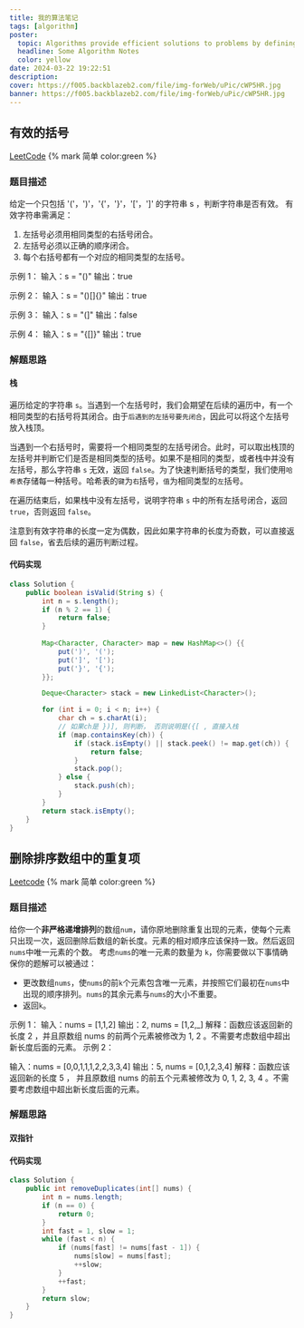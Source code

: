 ```yaml
---
title: 我的算法笔记
tags: [algorithm]
poster:
  topic: Algorithms provide efficient solutions to problems by defining step-by-step procedures.
  headline: Some Algorithm Notes
  color: yellow
date: 2024-03-22 19:22:51
description:
cover: https://f005.backblazeb2.com/file/img-forWeb/uPic/cWP5HR.jpg
banner: https://f005.backblazeb2.com/file/img-forWeb/uPic/cWP5HR.jpg
---
```


## 有效的括号

[LeetCode](https://leetcode.cn/problems/valid-parentheses/description/) {% mark 简单 color:green %}

### 题目描述
给定一个只包括 '('，')'，'{'，'}'，'['，']' 的字符串 s ，判断字符串是否有效。
有效字符串需满足：
1. 左括号必须用相同类型的右括号闭合。
2. 左括号必须以正确的顺序闭合。
3. 每个右括号都有一个对应的相同类型的左括号。

示例 1：
输入：s = "()"
输出：true

示例 2：
输入：s = "()[]{}"
输出：true

示例 3：
输入：s = "(]"
输出：false

示例 4：
输入：s = "{[]}"
输出：true

### 解题思路
#### **栈** 
遍历给定的字符串 `s`。当遇到一个左括号时，我们会期望在后续的遍历中，有一个相同类型的右括号将其闭合。由于`后遇到的左括号要先闭合`，因此可以将这个左括号放入栈顶。

当遇到一个右括号时，需要将一个相同类型的左括号闭合。此时，可以取出栈顶的左括号并判断它们是否是相同类型的括号。如果不是相同的类型，或者栈中并没有左括号，那么字符串 `s` 无效，返回 `false`。为了快速判断括号的类型，我们使用`哈希表`存储每一种括号。哈希表的`键`为`右`括号，`值`为相同类型的`左`括号。

在遍历结束后，如果栈中没有左括号，说明字符串 `s` 中的所有左括号闭合，返回 `true`，否则返回 `false`。

注意到有效字符串的长度一定为偶数，因此如果字符串的长度为奇数，可以直接返回 `false`，省去后续的遍历判断过程。

#### 代码实现

```Java
class Solution {
    public boolean isValid(String s) {
        int n = s.length();
        if (n % 2 == 1) {
            return false;
        }
        
        Map<Character, Character> map = new HashMap<>() {{
            put(')', '(');
            put(']', '[');
            put('}', '{');
        }};

        Deque<Character> stack = new LinkedList<Character>();

        for (int i = 0; i < n; i++) {
            char ch = s.charAt(i);
            // 如果ch是 })], 则判断， 否则说明是({[ , 直接入栈
            if (map.containsKey(ch)) {
                if (stack.isEmpty() || stack.peek() != map.get(ch)) {
                    return false;
                }
                stack.pop();
            } else {
                stack.push(ch);
            }
        }
        return stack.isEmpty();
    }
}
```

## 删除排序数组中的重复项
[Leetcode](https://leetcode.cn/problems/remove-duplicates-from-sorted-array/) {% mark 简单 color:green %}

### 题目描述
给你一个**非严格递增排列**的数组`num`，请你原地删除重复出现的元素，使每个元素只出现一次，返回删除后数组的新长度。元素的相对顺序应该保持一致。然后返回`nums`中唯一元素的个数。
考虑`nums`的唯一元素的数量为 `k`，你需要做以下事情确保你的题解可以被通过：
- 更改数组`nums`，使`nums`的前`k`个元素包含唯一元素，并按照它们最初在`nums`中出现的顺序排列。`nums`的其余元素与`nums`的大小不重要。
- 返回`k`。

示例 1：
输入：nums = [1,1,2]
输出：2, nums = [1,2,_]
解释：函数应该返回新的长度 2 ，并且原数组 nums 的前两个元素被修改为 1, 2 。不需要考虑数组中超出新长度后面的元素。
示例 2：

输入：nums = [0,0,1,1,1,2,2,3,3,4]
输出：5, nums = [0,1,2,3,4]
解释：函数应该返回新的长度 5 ， 并且原数组 nums 的前五个元素被修改为 0, 1, 2, 3, 4 。不需要考虑数组中超出新长度后面的元素。

### 解题思路
#### 双指针

#### 代码实现
```Java
class Solution {
    public int removeDuplicates(int[] nums) {
        int n = nums.length;
        if (n == 0) {
            return 0;
        }
        int fast = 1, slow = 1;
        while (fast < n) {
            if (nums[fast] != nums[fast - 1]) {
                nums[slow] = nums[fast];
                ++slow;
            }
            ++fast;
        }
        return slow;
    }
}

```



